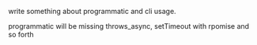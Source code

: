 write something about programmatic and cli usage.

programmatic will be missing throws_async, setTimeout with rpomise and so forth
